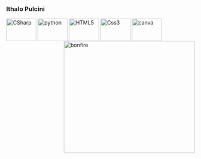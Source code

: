 ### Ithalo Pulcini

<div>
  <img align="center" alt="CSharp" height="60" width="80" src="https://cdn.jsdelivr.net/gh/devicons/devicon/icons/csharp/csharp-original.svg" />
  <img align="center" alt="python" height="60" width="80" src="https://cdn.jsdelivr.net/gh/devicons/devicon/icons/python/python-original-wordmark.svg" />
  <img align="center" alt="HTML5" height="60" width="80" src="https://cdn.jsdelivr.net/gh/devicons/devicon/icons/html5/html5-original-wordmark.svg" />
  <img align="center" alt="Css3" height="60" width="80" src="https://cdn.jsdelivr.net/gh/devicons/devicon/icons/css3/css3-original-wordmark.svg" />
  <img align="center" alt="canva" height="60" width="80" src="https://cdn.jsdelivr.net/gh/devicons/devicon/icons/canva/canva-original.svg" />
  <img align="right" alt="bonfire" height="300" width="350" src='https://k60.kn3.net/89F951249.gif'>
</div>




